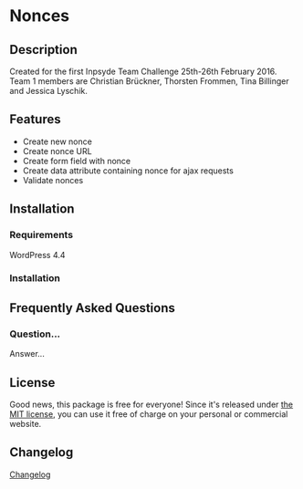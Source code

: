 # Nonces

## Description
Created for the first Inpsyde Team Challenge 25th-26th February 2016. Team 1 members are Christian Brückner, Thorsten Frommen, Tina Billinger and Jessica Lyschik.

## Features
- Create new nonce
- Create nonce URL
- Create form field with nonce
- Create data attribute containing nonce for ajax requests
- Validate nonces

## Installation
### Requirements
WordPress 4.4

### Installation

## Frequently Asked Questions
### Question...
Answer...

## License
Good news, this package is free for everyone! Since it's released under [the MIT license](LICENSE), you can use it free
of charge on your personal or commercial website.

## Changelog
[Changelog](CHANGELOG.md)
